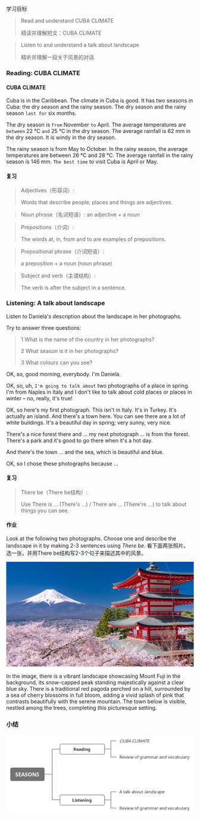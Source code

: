 学习目标

> Read and understand CUBA CLIMATE
>
> 精读并理解短文：CUBA CLIMATE

> Listen to and understand a talk about landscape
>
> 精听并理解一段关于风景的对话

### Reading: CUBA CLIMATE

#### CUBA CLIMATE

Cuba is in the Caribbean. The climate in Cuba is good. It has two seasons in Cuba: the dry season and the rainy season. The dry season and the rainy season `last for` six months. 

The dry season is `from` November `to` April. The average temperatures are `between` 22 °C `and` 25 °C in the dry season. The average rainfall is 62 mm in the dry season. It is windy in the dry season. 

The rainy season is from May to October. In the rainy season, the average temperatures are between 26 °C and 28 °C. The average rainfall in the rainy season is 146 mm. `The best time` to visit Cuba is April or May.

#### 复习

> Adjectives（形容词）: 
>
> Words that describe people, places and things are adjectives.

> Noun phrase（名词短语）: an adjective + a noun

> Prepositions（介词）: 
>
> The words at, in, from and to are examples of prepositions.

> Prepositional phrase（介词短语）: 
>
> a preposition + a noun (noun phrase)

> Subject and verb（主谓结构）:
>
> The verb is after the subject in a sentence.

### Listening: A talk about landscape

Listen to Daniela's description about the landscape in her photographs. 

Try to answer three questions:

> 1 What is the name of the country in her photographs? 
>
> 2 What season is it in her photographs? 
>
> 3 What colours can you see?

OK, so, good morning, everybody. I'm Daniela. 

OK, so, uh, `I'm going to talk about` two photographs of a place in spring. I'm from Naples in Italy and I don't like to talk about cold places or places in winter – no, really, it's true!

OK, so here's my first photograph. This isn't in Italy. It's in Turkey. It's actually an island. And there's a town here. You can see there are a lot of white buildings. It's a beautiful day in spring; very sunny, very nice.

There's a nice forest there and ... my next photograph ... is from the forest. There's a park and it's good to go there when it's a hot day.

And there's the town ... and the sea, which is beautiful and blue. 

OK, so I chose these photographs because ...

#### 复习

> There be（There be结构）: 
>
> Use There is ... (There's ...) / There are ... (There're ...) to talk about things you can see.

#### 作业

Look at the following two photographs. Choose one and describe the landscape in it by making 2-3 sentences using *There be*. 看下面两张照片。选一张，并用There be结构写2-3个句子来描述其中的风景。

![image-20240513092359954](assets/04-U2L2_Seasons-Reading_and_Listening/image-20240513092359954.png)

In the image, there is a vibrant landscape showcasing Mount Fuji in the background, its snow-capped peak standing majestically against a clear blue sky. There is a traditional red pagoda perched on a hill, surrounded by a sea of cherry blossoms in full bloom, adding a vivid splash of pink that contrasts beautifully with the serene mountain. The town below is visible, nestled among the trees, completing this picturesque setting.

### 小结

![image-20240326174115064](assets/04-U2L2_Seasons-Reading_and_Listening/image-20240326174115064.png)